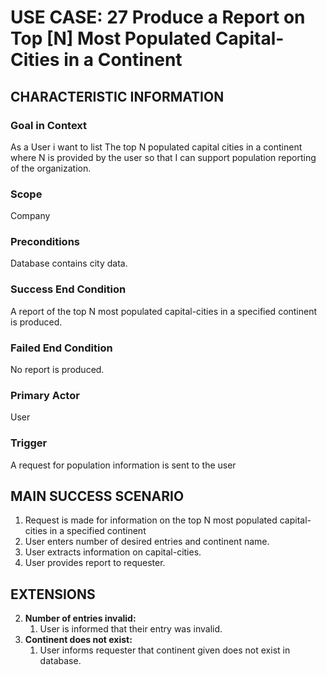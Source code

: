 # USE CASE: 27 Produce a Report on Top [N] Most Populated Capital-Cities in a Continent

## CHARACTERISTIC INFORMATION

### Goal in Context

As a User i want to list The top N populated capital cities in a continent where N is provided by the user so that I can support population reporting of the organization.

### Scope

Company

### Preconditions

Database contains city data.

### Success End Condition

A report of the top N most populated capital-cities in a specified continent is produced.

### Failed End Condition

No report is produced.

### Primary Actor

User

### Trigger

A request for population information is sent to the user

## MAIN SUCCESS SCENARIO

1. Request is made for information on the top N most populated capital-cities in a specified continent
2. User enters number of desired entries and continent name.
3. User extracts information on capital-cities.
4. User provides report to requester.

## EXTENSIONS

2. **Number of entries invalid:**
    1. User is informed that their entry was invalid.
3. **Continent does not exist:**
    1. User informs requester that continent given does not exist in database.